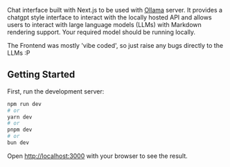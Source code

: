 Chat interface built with Next.js to be used with [Ollama](https://ollama.com/) server. It provides a chatgpt style interface to interact with the locally hosted API and allows users to interact with large language models (LLMs) with Markdown rendering support. Your required model should be running locally. 

The Frontend was mostly 'vibe coded', so just raise any bugs directly to the LLMs :P

## Getting Started

First, run the development server:

```bash
npm run dev
# or
yarn dev
# or
pnpm dev
# or
bun dev
```

Open [http://localhost:3000](http://localhost:3000) with your browser to see the result.

